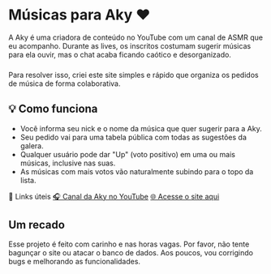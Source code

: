 # Músicas para Aky ❤️
A Aky é uma criadora de conteúdo no YouTube com um canal de ASMR que eu acompanho. Durante as lives, os inscritos costumam sugerir músicas para ela ouvir, mas o chat acaba ficando caótico e desorganizado.
###
Para resolver isso, criei este site simples e rápido que organiza os pedidos de música de forma colaborativa.
## 💡 Como funciona
- Você informa seu nick e o nome da música que quer sugerir para a Aky.
- Seu pedido vai para uma tabela pública com todas as sugestões da galera.
- Qualquer usuário pode dar "Up" (voto positivo) em uma ou mais músicas, inclusive nas suas.
- As músicas com mais votos vão naturalmente subindo para o topo da lista.

🔗 Links úteis
[🎧 Canal da Aky no YouTube](https://www.youtube.com/@AsmrdaAky)
[🌐 Acesse o site aqui](https://umsimplesrodrigo.github.io/musicas-para-aky/)

## Um recado
Esse projeto é feito com carinho e nas horas vagas. Por favor, não tente bagunçar o site ou atacar o banco de dados. Aos poucos, vou corrigindo bugs e melhorando as funcionalidades.
